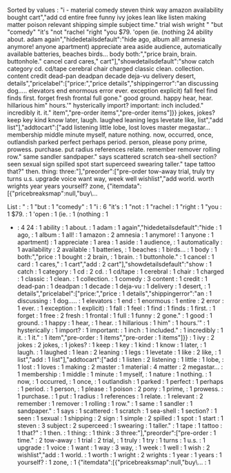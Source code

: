 Sorted by values :
"i - material comedy steven think way amazon availability bought cart","add cd entire free funny ivy jokes lean like listen making matter poison relevant shipping simple subject time." trial wish wright " "but "comedy" "it's "not "rachel "right "you $79. 'open (ie. (nothing 24 ability about. adam again","hidedetailsdefault":"hide ago, album all! amnesia anymore! anyone apartment) appreciate area aside audience, automatically available batteries, beaches birds... body both:","price brain, brain. buttonhole." cancel card cares," cart"],"showdetailsdefault":"show catch category cd. cd/tape cerebral chair charged classic clean. collection. content credit dead-pan deadpan decade deja-vu delivery desert, details","pricelabel":["price:","price details","shippingerror":"an discussing dog..... elevators end enormous error ever. exception explicit) fall feel find finds first. forget fresh frontal full gone." good ground. happy hear, hear. hillarious him" hours.'" hysterically import? important: inch included." incredibly it. it." item","pre-order items","pre-order items"]}} jokes, jokes? keep key kind know later, laugh. laughed leaning legs levetate like, list","add list"],"addtocart":["add listening little lobe, lost loves master megastar... membership middle minute myself, nature nothing. now, occurred, once, outlandish parked perfect perhaps period. person, please pony prime, prowess. purchase. put radius references relate. remember remover rolling row." same sandler sandpaper." says scattered scratch sea-shell section? seen sexual sign spilled spot start superceed swearing taller." tape tattoo that?" then. thing: three:"],"preorder":["pre-order tow-away trial, truly try turns u.s. upgrade voice want way, week well wishlist","add world. worth wrights year years yourself? zone, {"itemdata":[{"pricebreaksmap":null,"buy\\... 

List :
" : 1
"but : 1
"comedy" : 1
"i : 6
"it's : 1
"not : 1
"rachel : 1
"right : 1
"you : 1
$79. : 1
'open : 1
(ie. : 1
(nothing : 1
- : 4
24 : 1
ability : 1
about. : 1
adam : 1
again","hidedetailsdefault":"hide : 1
ago, : 1
album : 1
all! : 1
amazon : 2
amnesia : 1
anymore! : 1
anyone : 1
apartment) : 1
appreciate : 1
area : 1
aside : 1
audience, : 1
automatically : 1
availability : 2
available : 1
batteries, : 1
beaches : 1
birds... : 1
body : 1
both:","price : 1
bought : 2
brain, : 1
brain. : 1
buttonhole." : 1
cancel : 1
card : 1
cares," : 1
cart","add : 2
cart"],"showdetailsdefault":"show : 1
catch : 1
category : 1
cd : 2
cd. : 1
cd/tape : 1
cerebral : 1
chair : 1
charged : 1
classic : 1
clean. : 1
collection. : 1
comedy : 3
content : 1
credit : 1
dead-pan : 1
deadpan : 1
decade : 1
deja-vu : 1
delivery : 1
desert, : 1
details","pricelabel":["price:","price : 1
details","shippingerror":"an : 1
discussing : 1
dog..... : 1
elevators : 1
end : 1
enormous : 1
entire : 2
error : 1
ever. : 1
exception : 1
explicit) : 1
fall : 1
feel : 1
find : 1
finds : 1
first. : 1
forget : 1
free : 2
fresh : 1
frontal : 1
full : 1
funny : 2
gone." : 1
good : 1
ground. : 1
happy : 1
hear, : 1
hear. : 1
hillarious : 1
him" : 1
hours.'" : 1
hysterically : 1
import? : 1
important: : 1
inch : 1
included." : 1
incredibly : 1
it. : 1
it." : 1
item","pre-order : 1
items","pre-order : 1
items"]}} : 1
ivy : 2
jokes : 2
jokes, : 1
jokes? : 1
keep : 1
key : 1
kind : 1
know : 1
later, : 1
laugh. : 1
laughed : 1
lean : 2
leaning : 1
legs : 1
levetate : 1
like : 2
like, : 1
list","add : 1
list"],"addtocart":["add : 1
listen : 2
listening : 1
little : 1
lobe, : 1
lost : 1
loves : 1
making : 2
master : 1
material : 4
matter : 2
megastar... : 1
membership : 1
middle : 1
minute : 1
myself, : 1
nature : 1
nothing. : 1
now, : 1
occurred, : 1
once, : 1
outlandish : 1
parked : 1
perfect : 1
perhaps : 1
period. : 1
person, : 1
please : 1
poison : 2
pony : 1
prime, : 1
prowess. : 1
purchase. : 1
put : 1
radius : 1
references : 1
relate. : 1
relevant : 2
remember : 1
remover : 1
rolling : 1
row." : 1
same : 1
sandler : 1
sandpaper." : 1
says : 1
scattered : 1
scratch : 1
sea-shell : 1
section? : 1
seen : 1
sexual : 1
shipping : 2
sign : 1
simple : 2
spilled : 1
spot : 1
start : 1
steven : 3
subject : 2
superceed : 1
swearing : 1
taller." : 1
tape : 1
tattoo : 1
that?" : 1
then. : 1
thing: : 1
think : 3
three:"],"preorder":["pre-order : 1
time." : 2
tow-away : 1
trial : 2
trial, : 1
truly : 1
try : 1
turns : 1
u.s. : 1
upgrade : 1
voice : 1
want : 1
way : 3
way, : 1
week : 1
well : 1
wish : 2
wishlist","add : 1
world. : 1
worth : 1
wright : 2
wrights : 1
year : 1
years : 1
yourself? : 1
zone, : 1
{"itemdata":[{"pricebreaksmap":null,"buy\\... : 1
